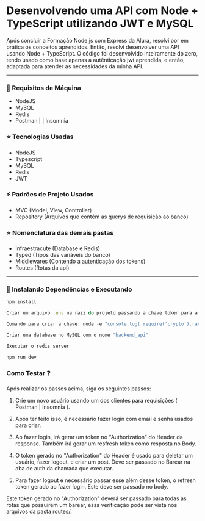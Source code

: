 # Desenvolvendo uma API com Node + TypeScript utilizando JWT e MySQL

Após concluir a Formação Node.js com Express da Alura, resolvi por em prática os conceitos aprendidos. Então, resolvi desenvolver uma API usando Node + TypeScript. O código foi desenvolvido inteiramente do zero, tendo usado como base apenas a autênticação jwt aprendida, e então, adaptada para atender as necessidades da minha API.

------------

### 📌 Requisitos de Máquina
- NodeJS
- MySQL
- Redis
- Postman | | Insomnia

### ⭐️ Tecnologias Usadas
- NodeJS
- Typescript
- MySQL
- Redis
- JWT

### ⚡️ Padrões de Projeto Usados
- MVC (Model, View, Controller)
- Repository (Arquivos que contém as querys de requisição ao banco)

### ⭐️ Nomenclatura das demais pastas
- Infraestracute (Database e Redis)
- Typed (Tipos das variáveis do banco)
- Middlewares (Contendo a autenticação dos tokens)
- Routes (Rotas da api)

------------

### 🚀 Instalando Dependências e Executando
```javascript
npm install
```
```javascript
Criar um arquivo .env na raiz do projeto passando a chave token para a seguinte variável: CHAVE_JWT=" "
```
```javascript
Comando para criar a chave: node -e "console.log( require('crypto').randomBytes(256).toString('base64'))"
```
```javascript
Criar uma database no MySQL com o nome "backend_api"
```
```javascript
Executar o redis server
```
```javascript
npm run dev
```
###  Como Testar ❓
Após realizar os passos acima, siga os seguintes passos:

1. Crie um novo usuário usando um dos clientes para requisições ( Postman | Insomnia ).

1. Após ter feito isso, é necessário fazer login com email e senha usados para criar.

1. Ao fazer login, irá gerar um token no "Authorization" do Header da response. Também irá gerar um resfresh token como resposta no Body.

1. O token gerado no "Authorization" do Header é usado para deletar um usuário, fazer logout, e criar um post. Deve ser passado no Barear na aba de auth da chamada que executar.
1. Para fazer logout é necessário passar esse além desse token, o refresh token gerado ao fazer login. Este deve ser passado no body.

Este token gerado no "Authorization" deverá ser passado para todas as rotas que possuírem um barear, essa verificação pode ser vista nos arquivos da pasta routes/.

